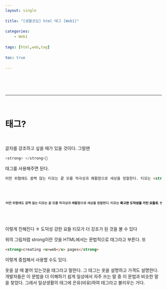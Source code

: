 ```yaml
---
layout: single

title: "[생활코딩] html 태그 [Web1]"

categories: 
    - Web1

tags: [html,web,tag]

toc: true

---
```


<br>

<br>

<br/>

- - -

<br/>

# 태그?

<br>

글자를 강조하고 싶을 때가 있을 것이다. 그럴땐 

```java
<strong> </strong>
```

태그를 사용해주면 된다. 

```html
어떤 위협에도 꿈쩍 않는 티모는 끝 모를 적극성과 쾌활함으로 세상을 정찰한다. 티모는 <strong>확고한 도덕성을 가진 요들로</strong>,
```

<br>
<br>

![](../../images/web1/2022-10-06-1/1.png) 

<br>
<br>

이렇게 진해진다 ㅎ 도덕성 강한 요들 티모가 더 강조가 된 것을 볼 수 있다 

위의 그림처럼 strong이란 것을 HTML에서는 문법적으로 태그라고 부른다. 또 

```html
<strong>creating <u>web</u> pages</strong>
```

이렇게 중첩해서 사용할 수도 있다.

옷을 살 때 붙어 있는것을 태그라고 말한다. 그 태그는 옷을 설명하고 가격도 설명한다.개발자들은 이 문법을 더 이해하기 쉽게 일상에서 자주 쓰는 말 중 이 문법과 비슷한 말을 찾았다. 그래서 일상생활의 태그에 은유(비유)하여 태그라고 불리우는 거다. 

# 
